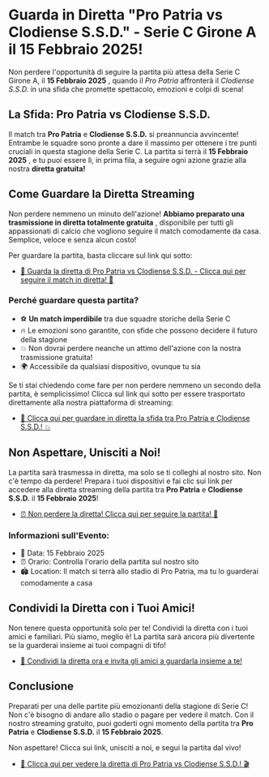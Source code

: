 # Guarda in Diretta "Pro Patria vs Clodiense S.S.D." - Serie C Girone A il 15 Febbraio 2025!

Non perdere l'opportunità di seguire la partita più attesa della Serie C Girone A, il **15 Febbraio 2025** , quando il _Pro Patria_ affronterà il _Clodiense S.S.D._ in una sfida che promette spettacolo, emozioni e colpi di scena!

## La Sfida: Pro Patria vs Clodiense S.S.D.

Il match tra **Pro Patria** e **Clodiense S.S.D.** si preannuncia avvincente! Entrambe le squadre sono pronte a dare il massimo per ottenere i tre punti cruciali in questa stagione della Serie C. La partita si terrà il **15 Febbraio 2025** , e tu puoi essere lì, in prima fila, a seguire ogni azione grazie alla nostra **diretta gratuita!**

## Come Guardare la Diretta Streaming

Non perdere nemmeno un minuto dell'azione! **Abbiamo preparato una trasmissione in diretta totalmente gratuita** , disponibile per tutti gli appassionati di calcio che vogliono seguire il match comodamente da casa. Semplice, veloce e senza alcun costo!

Per guardare la partita, basta cliccare sul link qui sotto:

- [🎥 Guarda la diretta di Pro Patria vs Clodiense S.S.D. - Clicca qui per seguire il match in diretta! 🎉](https://tinyurl.com/livestreamfreeo?st=Pro+Patria+vs+Clodiense+S.S.D.&si=ghc)

### Perché guardare questa partita?

- ⚽ **Un match imperdibile** tra due squadre storiche della Serie C
- 🔥 Le emozioni sono garantite, con sfide che possono decidere il futuro della stagione
- 💥 Non dovrai perdere neanche un attimo dell'azione con la nostra trasmissione gratuita!
- 🌍 Accessibile da qualsiasi dispositivo, ovunque tu sia

Se ti stai chiedendo come fare per non perdere nemmeno un secondo della partita, è semplicissimo! Clicca sul link qui sotto per essere trasportato direttamente alla nostra piattaforma di streaming:

- [🎯 Clicca qui per guardare in diretta la sfida tra Pro Patria e Clodiense S.S.D.! 💥](https://tinyurl.com/livestreamfreeo?st=Pro+Patria+vs+Clodiense+S.S.D.&si=ghc)

## Non Aspettare, Unisciti a Noi!

La partita sarà trasmessa in diretta, ma solo se ti colleghi al nostro sito. Non c'è tempo da perdere! Prepara i tuoi dispositivi e fai clic sui link per accedere alla diretta streaming della partita tra **Pro Patria** e **Clodiense S.S.D.** il **15 Febbraio 2025**!

- [⏰ Non perdere la diretta! Clicca qui per seguire la partita! 📱](https://tinyurl.com/livestreamfreeo?st=Pro+Patria+vs+Clodiense+S.S.D.&si=ghc)

### Informazioni sull'Evento:

- 📅 Data: 15 Febbraio 2025
- ⏰ Orario: Controlla l'orario della partita sul nostro sito
- 🏟️ Location: Il match si terrà allo stadio di Pro Patria, ma tu lo guarderai comodamente a casa

## Condividi la Diretta con i Tuoi Amici!

Non tenere questa opportunità solo per te! Condividi la diretta con i tuoi amici e familiari. Più siamo, meglio è! La partita sarà ancora più divertente se la guarderai insieme ai tuoi compagni di tifo!

- [📲 Condividi la diretta ora e invita gli amici a guardarla insieme a te!](https://tinyurl.com/livestreamfreeo?st=Pro+Patria+vs+Clodiense+S.S.D.&si=ghc)

## Conclusione

Preparati per una delle partite più emozionanti della stagione di Serie C! Non c'è bisogno di andare allo stadio o pagare per vedere il match. Con il nostro streaming gratuito, puoi goderti ogni momento della partita tra **Pro Patria** e **Clodiense S.S.D.** il **15 Febbraio 2025**.

Non aspettare! Clicca sui link, unisciti a noi, e segui la partita dal vivo!

- [🎥 Clicca qui per vedere la diretta di Pro Patria vs Clodiense S.S.D.! 🎬](https://tinyurl.com/livestreamfreeo?st=Pro+Patria+vs+Clodiense+S.S.D.&si=ghc)
